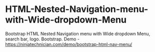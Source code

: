 # HTML-Nested-Navigation-menu-with-Wide-dropdown-Menu
Bootstrap HTML Nested Navigation menu with Wide dropdown Menu, search bar, logo. Bootstrap. 
Demo - https://ninjatechnician.com/demo/bootstrap-html-nav-menu/
